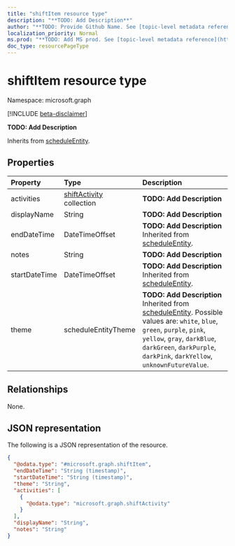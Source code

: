 ```yaml
---
title: "shiftItem resource type"
description: "**TODO: Add Description**"
author: "**TODO: Provide Github Name. See [topic-level metadata reference](https://msgo.azurewebsites.net/add/document/guidelines/metadata.html#topic-level-metadata)**"
localization_priority: Normal
ms.prod: "**TODO: Add MS prod. See [topic-level metadata reference](https://msgo.azurewebsites.net/add/document/guidelines/metadata.html#topic-level-metadata)**"
doc_type: resourcePageType
---
```


# shiftItem resource type

Namespace: microsoft.graph

[!INCLUDE [beta-disclaimer](../../includes/beta-disclaimer.md)]

**TODO: Add Description**


Inherits from [scheduleEntity](../resources/scheduleentity.md).

## Properties
|Property|Type|Description|
|:---|:---|:---|
|activities|[shiftActivity](../resources/shiftactivity.md) collection|**TODO: Add Description**|
|displayName|String|**TODO: Add Description**|
|endDateTime|DateTimeOffset|**TODO: Add Description** Inherited from [scheduleEntity](../resources/scheduleentity.md).|
|notes|String|**TODO: Add Description**|
|startDateTime|DateTimeOffset|**TODO: Add Description** Inherited from [scheduleEntity](../resources/scheduleentity.md).|
|theme|scheduleEntityTheme|**TODO: Add Description** Inherited from [scheduleEntity](../resources/scheduleentity.md). Possible values are: `white`, `blue`, `green`, `purple`, `pink`, `yellow`, `gray`, `darkBlue`, `darkGreen`, `darkPurple`, `darkPink`, `darkYellow`, `unknownFutureValue`.|

## Relationships
None.

## JSON representation
The following is a JSON representation of the resource.
<!-- {
  "blockType": "resource",
  "@odata.type": "microsoft.graph.shiftItem"
}
-->
``` json
{
  "@odata.type": "#microsoft.graph.shiftItem",
  "endDateTime": "String (timestamp)",
  "startDateTime": "String (timestamp)",
  "theme": "String",
  "activities": [
    {
      "@odata.type": "microsoft.graph.shiftActivity"
    }
  ],
  "displayName": "String",
  "notes": "String"
}
```

